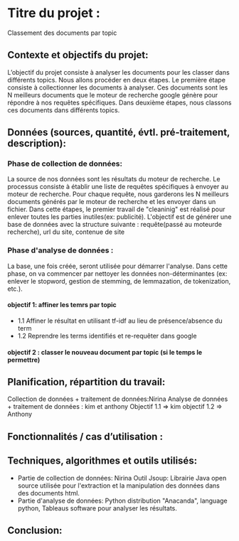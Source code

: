 # Titre du projet : 
Classement des documents par topic

## Contexte et objectifs du projet:
L’objectif du projet consiste à analyser les documents pour les classer dans différents topics. 
Nous allons procéder en deux étapes. Le première étape consiste à collectionner les documents à analyser. Ces documents sont les N meilleurs documents que le moteur de recherche google génère pour répondre à nos requêtes spécifiques. Dans deuxième étapes, nous classons ces documents dans différents topics. 

## Données (sources, quantité, évtl. pré-traitement, description):
### Phase de collection de données:
La source de nos données sont les résultats du moteur de recherche. Le processus consiste à établir une liste de requêtes spécifiques à envoyer au moteur de recherche. Pour chaque requête, nous garderons les N meilleurs documents générés par le moteur de recherche et les envoyer dans un fichier. Dans cette étapes, le premier travail de "cleaninig" est réalisé pour enlever toutes les parties inutiles(ex: publicité). L'objectif est de générer une base de données avec la structure suivante : requête(passé au moteurde recherche), url du site, contenue de site

### Phase d'analyse de données :
La base, une fois créée, seront utilisée pour démarrer l'analyse. Dans cette phase, on va commencer par nettoyer les données non-déterminantes (ex: enlever le stopword, gestion de stemming, de lemmazation, de tokenization, etc.).

#### objectif 1: affiner les temrs par topic
- 1.1 Affiner le résultat en utilisant tf-idf au lieu de présence/absence du term
- 1.2 Reprendre les terms identifiés et re-requêter dans google

#### objectif 2 : classer le nouveau document par topic (si le temps le permettre)

## Planification, répartition du travail:
Collection de données + traitement de données:Nirina
Analyse de données + traitement de données  : kim et anthony
Objectif 1.1 => kim
objectif 1.2 => Anthony

## Fonctionnalités / cas d’utilisation :


## Techniques, algorithmes et outils utilisés:
- Partie de collection de données: Nirina
Outil Jsoup: Librairie Java open source utilisée pour l'extraction et la manipulation des données dans des documents html.
- Partie d'analyse de données: 
Python distribution "Anacanda", language python, Tableaus software pour analyser les résultats.


## Conclusion:




